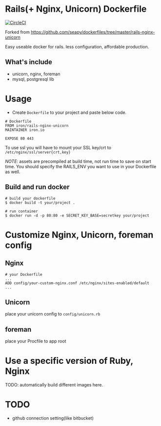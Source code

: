 # Rails(+ Nginx, Unicorn) Dockerfile

[![CircleCI](https://circleci.com/gh/iron-io/rails-nginx-unicorn.svg?style=svg&circle-token=fc354275fd99b352c8f4055345a3fb1aae91139d)](https://circleci.com/gh/iron-io/rails-nginx-unicorn)

Forked from https://github.com/seapy/dockerfiles/tree/master/rails-nginx-unicorn

Easy useable docker for rails. less configuration, affordable production.

## What's include

* unicorn, nginx, foreman
* mysql, postgresql lib

# Usage

* Create `Dockerfile` to your project and paste below code.

```
# Dockerfile
FROM iron/rails-nginx-unicorn
MAINTAINER iron.io

EXPOSE 80 443
```

To use ssl you will have to mount your SSL key/crt to `/etc/nginx/ssl/server{crt,key}`

*NOTE*: assets are precompiled at build time, not run time to save on start time. You should specify the RAILS_ENV you want to use in your Dockerfile as well.

## Build and run docker

```
# build your dockerfile
$ docker build -t your/project .

# run container
$ docker run -d -p 80:80 -e SECRET_KEY_BASE=secretkey your/project
```

# Customize Nginx, Unicorn, foreman config

## Nginx

```
# your Dockerfile
...
ADD config/your-custom-nginx.conf /etc/nginx/sites-enabled/default
...
```

## Unicorn

place your unicorn config to `config/unicorn.rb`

## foreman

place your Procfile to app root


# Use a specific version of Ruby, Nginx

TODO: automatically build different images here.

# TODO

* github connection setting(like bitbucket)
